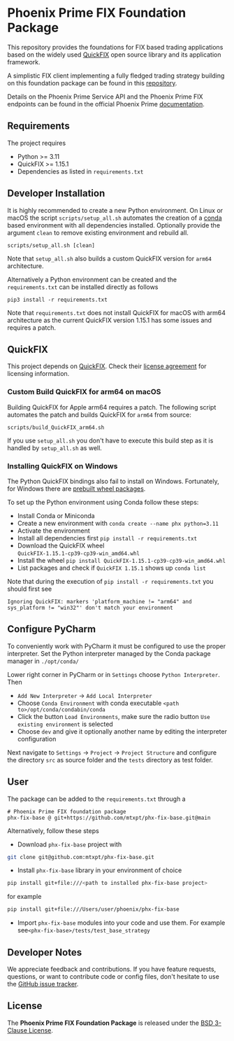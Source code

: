 # Phoenix Prime FIX Foundation Package 

This repository provides the foundations for FIX based trading applications based on the widely used 
[QuickFIX](https://QuickFIXengine.org) open source library and its application framework. 

A simplistic FIX client implementing a fully fledged trading strategy building on this foundation package 
can be found in this [repository](https://github.com/mtxpt/phx-fix-examples).

Details on the Phoenix Prime Service API and the Phoenix Prime FIX endpoints can be found in the 
official Phoenix Prime [documentation](https://www.matrixport.com/docs/en-us/phoenix.html). 


## Requirements  

The project requires
  - Python >= 3.11
  - QuickFIX >= 1.15.1
  - Dependencies as listed in `requirements.txt`


## Developer Installation 

It is highly recommended to create a new Python environment. On Linux or macOS the script
`scripts/setup_all.sh` automates the creation of a [conda](https://docs.conda.io/en/latest/) 
based environment with all dependencies installed. Optionally provide the argument `clean` 
to remove existing environment and rebuild all. 

```
scripts/setup_all.sh [clean]
```

Note that `setup_all.sh` also builds a custom QuickFIX version for `arm64` architecture. 

Alternatively a Python environment can be created and the `requirements.txt` can 
be installed directly as follows 

``` 
pip3 install -r requirements.txt
```

Note that `requirements.txt` does not install QuickFIX for macOS with arm64 architecture
as the current QuickFIX version 1.15.1 has some issues and requires a patch. 


## QuickFIX 

This project depends on [QuickFIX](http://www.QuickFIXengine.org/). Check their [license agreement](http://www.QuickFIXengine.org/LICENSE) for licensing information.

### Custom Build QuickFIX for arm64 on macOS 

Building QuickFIX for Apple arm64 requires a patch. The following script
automates the patch and builds QuickFIX for `arm64` from source:

```
scripts/build_QuickFIX_arm64.sh
```

If you use `setup_all.sh` you don't have to execute this build step as it is handled by `setup_all.sh` as well.

### Installing QuickFIX on Windows

The Python QuickFIX bindings also fail to install on Windows. Fortunately, for Windows there are 
[prebuilt wheel packages](https://www.lfd.uci.edu/~gohlke/pythonlibs/#QuickFIX). 

To set up the Python environment using Conda follow these steps:
  - Install Conda or Miniconda
  - Create a new environment with `conda create --name phx python=3.11`
  - Activate the environment
  - Install all dependencies first `pip install -r requirements.txt` 
  - Download the QuickFIX wheel `QuickFIX‑1.15.1‑cp39‑cp39‑win_amd64.whl`
  - Install the wheel `pip install QuickFIX‑1.15.1‑cp39‑cp39‑win_amd64.whl`
  - List packages and check if `QuickFIX 1.15.1` shows up `conda list`

Note that during the execution of `pip install -r requirements.txt` you should first see

```
Ignoring QuickFIX: markers 'platform_machine != "arm64" and sys_platform != "win32"' don't match your environment
```


## Configure PyCharm

To conveniently work with PyCharm it must be configured to use the proper interpreter.
Set the Python interpreter managed by the Conda package manager in `./opt/conda/`

Lower right corner in PyCharm or in `Settings` choose `Python Interpreter`. Then

  - `Add New Interpreter` -> `Add Local Interpreter`
  - Choose `Conda Environment` with conda executable `<path to>/opt/conda/condabin/conda` 
  - Click the button `Load Environments`, make sure the radio button `Use existing environment` is selected
  - Choose `dev` and give it optionally another name by editing the interpreter configuration

Next navigate to `Settings` -> `Project` -> `Project Structure` and configure the directory `src` as 
source folder and the `tests` directory as test folder. 


## User 

The package can be added to the `requirements.txt` through a 

```
# Phoenix Prime FIX foundation package
phx-fix-base @ git+https://github.com/mtxpt/phx-fix-base.git@main
```


Alternatively, follow these steps

 - Download `phx-fix-base` project with
  ```bash
  git clone git@github.com:mtxpt/phx-fix-base.git
  ```
 - Install `phx-fix-base` library in your environment of choice 
  ```bash
  pip install git+file:///<path to installed phx-fix-base project>
  ```
  for example 
  ```bash 
  pip install git+file:///Users/user/phoenix/phx-fix-base
  ```
 - Import `phx-fix-base` modules into your code and use them. 
   For example see`<phx-fix-base>/tests/test_base_strategy`


## Developer Notes

We appreciate feedback and contributions. If you have feature requests, questions, 
or want to contribute code or config files, don't hesitate to use the 
[GitHub issue tracker](https://github.com/mtxpt/phx-fix-base/issues).


## License

The __Phoenix Prime FIX Foundation Package__ is released under the 
[BSD 3-Clause License](LICENSE).









